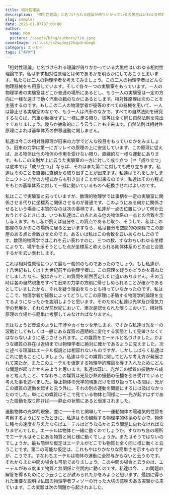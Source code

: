```yaml
---
title: 相対性理論
description: 「相対性理論」と名づけられる理論が倚りかかっている大黒柱はいわゆる相対性理論です。私はまず相対性原理とは何であるかを明らかにしておこうと思います。
slug: sample7
date: 2025-01-07T07:00:00
author:
  name: Mon
  picture: /assets/blog/authors/tim.jpeg
coverImage: /illust/sa2vqdeyj26zpdrvbmgb
category: エッセイ
tags: ["科学"]
---
```


「相対性理論」と名づけられる理論が倚りかかっている大黒柱はいわゆる相対性理論です。私はまず相対性原理とは何であるかを明らかにしておこうと思います。私たちは二人の物理学者を考えてみましょう。この二人の物理学者はどんな物理器械をも用意しています。そして各々一つの実験室をもっています。一人の物理学者の実験室はどこか普通の場所にあるとし、もう一人の実験室は一定の方向に一様な速さで動く汽車の箱のなかにあるとします。相対性原理は次のことを主張するのです。もしこの二人の物理学者が彼等のすべての器械を用いて、一人は静止せる実験室のなかで、もう一人は汽車のなかで、すべての自然法則を研究するならば、汽車が動揺せずに一様に走る限り、彼等は全く同じ自然法則を見出すでありましょう。幾らか抽象的にこう云うことも出来ます。自然法則は相対性原理によれば基準体系の併移運動に関しません。

私達は今この相対性原理が旧来の力学でどんな役目をもっていたかをみましょう。旧来の力学は第一にガリレイの原理の上に安坐しています。この原理に従えば、ある物体は他の物体の作用を受けない限り、直線的な一様な運動にあります。もしこの法則が上に云うた実験室の一方に対して成り立つ［＃「成り立つ」は底本では「成リ立つ」］ならば、それはまた第二に対しても成り立ちます。私達はそのことを直接に直観から取り出すことが出来ます。私達はそれをしかしまたニウトン力学の方程式からも引き出すことが出来るのです。私達はその方程式をもとの基準体系に対して一様に動いているものへ転換させればよいのです。

私はここで実験室と云っていますが、数理的物理学では事柄を一定の実験室に関係させる代りに坐標系に関係させるのが普通です。このようにある何かに関係させるという場合に本質的なのは次の事柄です。私達が一点の位置について何か云おうとするときには、いつも私達はこの点とある他の物体系の一点との合致を示し与えます。もし私が例えば自分をこの質点であると取り、そうして、私はこの部屋のなかのこの場所に居ると云いますなら、私は自分を空間的の関係でこの部屋のある点と合致させたのです。あるいは私はこの合致を云いあらわしたのです。数理的物理学ではこれを云い表わすのに、三つの数、すなわちいわゆる坐標によりて、場所を示そうとした点が坐標系と称えられる剛体体系のどの点と合致するかを云い表わします。

これは相対性原理について最も一般的のものであったのでしょう。もし私達が、十八世紀もしくは十九世紀前半の物理学者に、この原理を疑うかどうかを尋ねたとしましたなら、彼はきっとこの質問を断然否定したに違いありません。その当時は各の自然現象をすべて旧来の力学の方則に帰せしめられることが確かであるとしていましたから、それを疑う理由をちっとも持っていなかったのです。私はここで、物理学者が経験によってどうしてこの原理に矛盾する物理学的論理を立てるようになったかを説明しようと思います。そのために私達は光学及び電気力学の発展を、それらが前世紀において、漸次是認せられた限りにおいて、相対性原理の立場から簡単に考察してみなければなりません。

光はちょうど音波のように干渉やカイセツを示します。ですから私達は光を一の波動としてもしくは一般にある媒質の週期的に変化する状態として見做さなくてはならないように感じさせられます。この媒質をエーテルと名づけました。かような媒質の存在は近頃までは物理学者に絶対に確かであるように見えました。次に述べる理論はエーテル仮説とは相容れないものですが、しかししばらく私達はこれに依ることにしましょう。私達は今この媒質に関してどんな考え方が発展されて来たか、またこのエーテルを仮定する物理学的理論を導き入れたためにどんな問題が起ったかをみようと思います。私達は既に、光がこの媒質の振動から成ると考えたこと、すなわちこの媒質は光及び熱の振動の伝播を引き受けていると考えた事を述べました。静止物体の光学的現象だけを取り扱っている間は、光がこの媒質の運動を起すと云う外に、それの別の運動を問題にするには及ばなかったのでした。単にこの媒質はそこで見ている物体と同様に――光が起すはずであった振動を取り除けば――静止の状態にあると仮定されました。

運動物体の光学的現象、並に――それと関聯して――運動物体の電磁気的性質を考察するようになったときに、私達はその観察する物理学的体系のなかで、物体に種々の速度を与えたならばエーテルはどうなるかと云う問題に向わなければなりませんでした。エーテルは物体と一緒に動くのでしょうか。すなわち各の場所でエーテルはそこにある物質と同じ様に動くでしょうか。またはそうではないのでしょうか。最も簡単な仮定はエーテルがどこでも物質と全く同じ様に動くと云うことです。第二の可能な仮定は、これもやはりかなりな簡単さを示すものですが、こうです。すなわちエーテルは物体の運動に全然与からないと云うのです。それからまた中間の場合も可能でありましょう。この中間の場合と云うのは、エーテルがある度まで物質と無関係に空間内に動くのです。私達は今、この問題の解答を得るためにどう云うことが試みられたかをみようと思います。最初に得られた重要な説明は仏国の物理学者フィゾーの行った大切の意味のある実験から来ています。この実験は次の問題から起されました。
